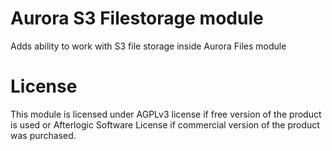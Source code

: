 # Aurora S3 Filestorage module
Adds ability to work with S3 file storage inside Aurora Files module

# License
This module is licensed under AGPLv3 license if free version of the product is used or Afterlogic Software License if commercial version of the product was purchased.